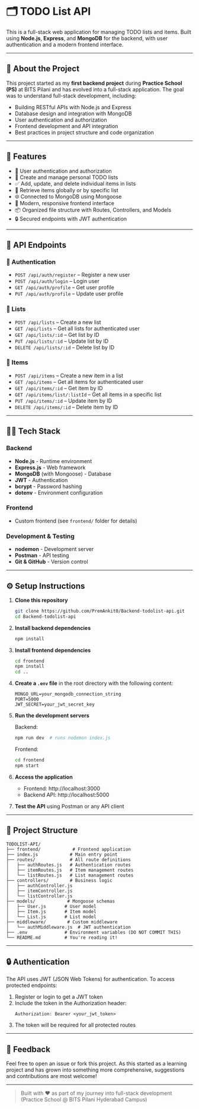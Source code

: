 # 🗂️ TODO List API

This is a full-stack web application for managing TODO lists and items. Built using **Node.js**, **Express**, and **MongoDB** for the backend, with user authentication and a modern frontend interface.

---

## 🚀 About the Project

This project started as my **first backend project** during **Practice School (PS)** at BITS Pilani and has evolved into a full-stack application. The goal was to understand full-stack development, including:
- Building RESTful APIs with Node.js and Express
- Database design and integration with MongoDB
- User authentication and authorization
- Frontend development and API integration
- Best practices in project structure and code organization

---

## 📌 Features

- 👤 User authentication and authorization
- 🔐 Create and manage personal TODO lists
- ✅ Add, update, and delete individual items in lists
- 🔎 Retrieve items globally or by specific list
- 🌐 Connected to MongoDB using Mongoose
- 🎨 Modern, responsive frontend interface
- 📦 Organized file structure with Routes, Controllers, and Models
- 🔒 Secured endpoints with JWT authentication

---

## 🔗 API Endpoints

### 🔑 Authentication
- `POST /api/auth/register` – Register a new user
- `POST /api/auth/login` – Login user
- `GET /api/auth/profile` – Get user profile
- `PUT /api/auth/profile` – Update user profile

### 📁 Lists
- `POST /api/lists` – Create a new list
- `GET /api/lists` – Get all lists for authenticated user
- `GET /api/lists/:id` – Get list by ID
- `PUT /api/lists/:id` – Update list by ID
- `DELETE /api/lists/:id` – Delete list by ID

### 📝 Items
- `POST /api/items` – Create a new item in a list
- `GET /api/items` – Get all items for authenticated user
- `GET /api/items/:id` – Get item by ID
- `GET /api/items/list/:listId` – Get all items in a specific list
- `PUT /api/items/:id` – Update item by ID
- `DELETE /api/items/:id` – Delete item by ID

---

## 🧑‍💻 Tech Stack

### Backend
- **Node.js** - Runtime environment
- **Express.js** - Web framework
- **MongoDB** (with Mongoose) - Database
- **JWT** - Authentication
- **bcrypt** - Password hashing
- **dotenv** - Environment configuration

### Frontend
- Custom frontend (see `frontend/` folder for details)

### Development & Testing
- **nodemon** - Development server
- **Postman** - API testing
- **Git & GitHub** - Version control

---

## ⚙️ Setup Instructions

1. **Clone this repository**
   ```bash
   git clone https://github.com/PremAnkit0/Backend-todolist-api.git
   cd Backend-todolist-api
   ```

2. **Install backend dependencies**
   ```bash
   npm install
   ```

3. **Install frontend dependencies**
   ```bash
   cd frontend
   npm install
   cd ..
   ```

4. **Create a `.env` file** in the root directory with the following content:
   ```
   MONGO_URL=your_mongodb_connection_string
   PORT=5000
   JWT_SECRET=your_jwt_secret_key
   ```

5. **Run the development servers**
   
   Backend:
   ```bash
   npm run dev  # runs nodemon index.js
   ```
   
   Frontend:
   ```bash
   cd frontend
   npm start
   ```

6. **Access the application**
   - Frontend: http://localhost:3000
   - Backend API: http://localhost:5000
   
7. **Test the API** using Postman or any API client

---

## 📁 Project Structure

```plaintext
TODOLIST-API/
├── frontend/            # Frontend application
├── index.js            # Main entry point
├── routes/             # All route definitions
│   ├── authRoutes.js   # Authentication routes
│   ├── itemRoutes.js   # Item management routes
│   └── listRoutes.js   # List management routes
├── controllers/        # Business logic
│   ├── authController.js
│   ├── itemController.js
│   └── listController.js
├── models/            # Mongoose schemas
│   ├── User.js       # User model
│   ├── Item.js       # Item model
│   └── List.js       # List model
├── middleware/        # Custom middleware
│   └── authMiddleware.js  # JWT authentication
├── .env              # Environment variables (DO NOT COMMIT THIS)
└── README.md         # You're reading it!
```

---

## 🔒 Authentication

The API uses JWT (JSON Web Tokens) for authentication. To access protected endpoints:

1. Register or login to get a JWT token
2. Include the token in the Authorization header:
   ```
   Authorization: Bearer <your_jwt_token>
   ```
3. The token will be required for all protected routes

---

## 📮 Feedback

Feel free to open an issue or fork this project. As this started as a learning project and has grown into something more comprehensive, suggestions and contributions are most welcome!

---

> Built with ❤️ as part of my journey into full-stack development (Practice School @ BITS Pilani Hyderabad Campus)





